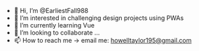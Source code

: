 - 👋 Hi, I’m @EarliestFall988
- 👀 I’m interested in challenging design projects using PWAs
- 🌱 I’m currently learning Vue
- 💞️ I’m looking to collaborate ...
- 📫 How to reach me -> email me: howelltaylor195@gmail.com

<!---
EarliestFall988/EarliestFall988 is a ✨ special ✨ repository because its `README.md` (this file) appears on your GitHub profile.
You can click the Preview link to take a look at your changes.
--->
